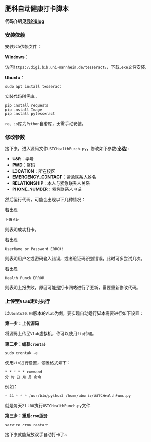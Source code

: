 ## 肥科自动健康打卡脚本

**代码介绍见[我的Blog](https://komorebi660.github.io/2021/08/20/USTCHealthPunch/)**

### 安装依赖

安装`OCR`依赖文件：

**Windows**：

访问`https://digi.bib.uni-mannheim.de/tesseract/`，下载`.exe`文件安装.

**Ubuntu**：

```
sudo apt install tesseract
```

安装代码所需库：

```
pip install requests
pip install Image
pip install pytesseract
```

`re`、`io`库为`Python`自带库，无需手动安装。

### 修改参数

接下来，进入源码文件`USTCHealthPunch.py`，修改如下参数(**必选**):

- **USR**：学号
- **PWD**：密码
- **LOCATION**：所在校区
- **EMERGENCY_CONTACT**：紧急联系人姓名
- **RELATIONSHIP**：本人与紧急联系人关系
- **PHONE_NUMBER**：紧急联系人电话

然后运行代码，可能会出现以下几种情况：

若出现

```
上报成功
```

则表明成功打卡。

若出现

```
UserName or Password ERROR!
```

则表明用户名或密码输入错误，或者验证码识别错误，此时可多尝试几次。

若出现

```
Health Punch ERROR!
```

则表明上报失败，原因可能是打卡网站进行了更新，需要重新修改代码。

### 上传至`Vlab`定时执行

以`Ubuntu20.04`版本的`Vlab`为例，要实现自动运行脚本需要进行如下设置：

**第一步：上传源码**

将源码上传至`Vlab`虚拟机，你可以使用`ftp`传输。

**第二步：编辑`crontab`**

```
sudo crontab -e
```

使用`vim`进行设置，设置格式如下：

```
* * * * * command
分 时 日 月 周 命令
```

例如：
```
* 21 * * * /usr/bin/python3 /home/ubuntu/USTCHealthPunc.py
```

就是每天`21：00`执行`USTCHealthPunch.py`文件

**第三步：重启`cron`服务**

```
service cron restart
```

接下来就能解放双手自动打卡了~

